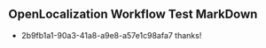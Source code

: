 ## OpenLocalization Workflow Test MarkDown
* 2b9fb1a1-90a3-41a8-a9e8-a57e1c98afa7 thanks!

<!--HONumber=Jul16_HO2-->


